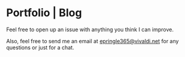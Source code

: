 # Portfolio | Blog

Feel free to open up an issue with anything you think I can improve. 

Also, feel free to send me an email at epringle365@vivaldi.net for any questions or just for a chat.
